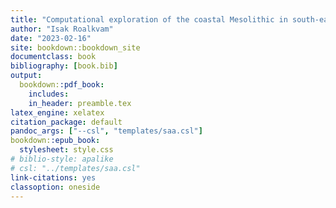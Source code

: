 ```yaml
--- 
title: "Computational exploration of the coastal Mesolithic in south-eastern Norway"
author: "Isak Roalkvam"
date: "2023-02-16"
site: bookdown::bookdown_site
documentclass: book
bibliography: [book.bib]
output:
  bookdown::pdf_book:
    includes:
    in_header: preamble.tex
latex_engine: xelatex
citation_package: default
pandoc_args: ["--csl", "templates/saa.csl"]
bookdown::epub_book:
  stylesheet: style.css
# biblio-style: apalike
# csl: "../templates/saa.csl"
link-citations: yes
classoption: oneside
---
```

